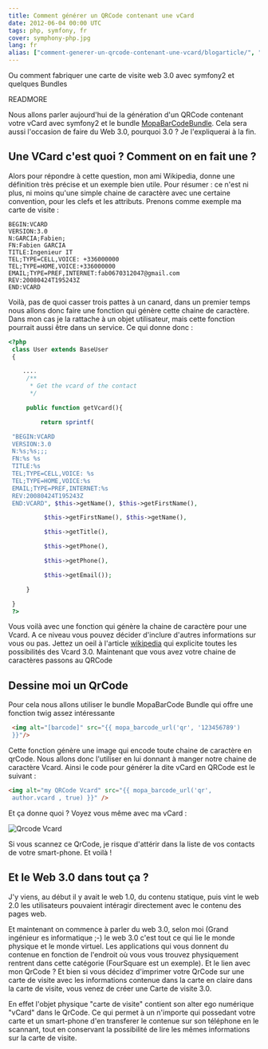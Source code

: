 ```yaml
---
title: Comment générer un QRCode contenant une vCard
date: 2012-06-04 00:00 UTC
tags: php, symfony, fr
cover: symphony-php.jpg
lang: fr
alias: ["comment-generer-un-qrcode-contenant-une-vcard/blogarticle/", "post/2012/06/04/comment-generer-un-qrcode-contenant-une-vcard/"]
---
```


Ou comment fabriquer une carte de visite web 3.0 avec symfony2 et quelques Bundles

READMORE

Nous allons parler aujourd'hui de la génération d'un QRCode contenant
votre vCard avec symfony2 et le bundle
[MopaBarCodeBundle](https://github.com/phiamo/MopaBarcodeBundle). Cela
sera aussi l'occasion de faire du Web 3.0, pourquoi 3.0 ? Je
l'expliquerai à la fin. 

## Une VCard c'est quoi ? Comment on en fait une ?

Alors pour répondre à cette question, mon ami Wikipedia, donne une
définition très précise et un exemple bien utile. Pour résumer : ce
n'est ni plus, ni moins qu'une simple chaine de caractère avec une
certaine convention, pour les clefs et les attributs. Prenons comme
exemple ma carte de visite :

```
BEGIN:VCARD
VERSION:3.0
N:GARCIA;Fabien;
FN:Fabien GARCIA
TITLE:Ingenieur IT
TEL;TYPE=CELL,VOICE: +336000000
TEL;TYPE=HOME,VOICE:+336000000
EMAIL;TYPE=PREF,INTERNET:fab0670312047@gmail.com
REV:20080424T195243Z
END:VCARD
```
Voilà, pas de quoi casser trois pattes à un canard, dans un premier
temps  nous allons donc faire une fonction qui génère cette chaine de
caractère. Dans mon cas je la rattache à un objet utilisateur, mais
cette fonction pourrait aussi être dans un service. Ce qui donne donc : 

```php
<?php 
 class User extends BaseUser
 {

    ....
     /**
      * Get the vcard of the contact
      */

     public function getVcard(){

         return sprintf(

 "BEGIN:VCARD
 VERSION:3.0
 N:%s;%s;;;
 FN:%s %s
 TITLE:%s
 TEL;TYPE=CELL,VOICE: %s
 TEL;TYPE=HOME,VOICE:%s
 EMAIL;TYPE=PREF,INTERNET:%s
 REV:20080424T195243Z
 END:VCARD", $this->getName(), $this->getFirstName(), 

          $this->getFirstName(), $this->getName(), 

          $this->getTitle(),

          $this->getPhone(),

          $this->getPhone(),

          $this->getEmail());

     }

 }
 ?>
```
 
Vous voilà avec une fonction qui génère la chaine de caractère pour une
Vcard. A ce niveau vous pouvez décider d'inclure d'autres informations
sur vous ou pas. Jettez un oeil à l'article
[wikipedia](http://fr.wikipedia.org/wiki/VCard) qui explicite toutes les
possibilités des Vcard 3.0. Maintenant que vous avez votre chaine de
caractères passons au QRCode

## Dessine moi un QrCode 

Pour cela nous allons utiliser le bundle MopaBarCode Bundle qui offre
une fonction twig assez intéressante 

```html 
 <img alt="[barcode]" src="{{ mopa_barcode_url('qr', '123456789')
 }}"/>
```
Cette fonction génère une image qui encode toute chaine de caractère en
qrCode. Nous allons donc l'utiliser en lui donnant à manger notre chaine
de caractère Vcard. Ainsi le code pour générer la dite vCard en QRCode
est le suivant :

```html
<img alt="my QRCode Vcard" src="{{ mopa_barcode_url('qr',
 author.vcard , true) }}" />
```

Et ça donne quoi ? Voyez vous même avec ma vCard : 

![Qrcode
Vcard](2012-06-04-comment-generer-un-qrcode-contenant-une-vcard/fabienvcard.png)

Si vous scannez ce QrCode, je risque d'attérir dans la liste de vos
contacts de votre smart-phone. Et voilà !

## Et le Web 3.0 dans tout ça ?

J'y viens, au début il y avait le web 1.0, du contenu statique, puis
vint le web 2.0 les utilisateurs pouvaient intéragir directement avec le
contenu des pages web.

Et maintenant on commence à parler du web 3.0, selon moi (Grand
ingénieur es informatique ;-) le web 3.0 c'est tout ce qui lie le monde
physique et le monde virtuel. Les applications qui vous donnent du
contenue en fonction de l'endroit où vous vous trouvez physiquement
rentrent dans cette catégorie (FourSquare est un exemple). Et le lien
avec mon QrCode ? Et bien si vous décidez d'imprimer votre QrCode sur
une carte de visite avec les informations contenue dans la carte en
claire dans la carte de visite, vous venez de créer une Carte de visite
3.0. 

En effet l'objet physique "carte de visite" contient son alter ego
numérique "vCard" dans le QrCode. Ce qui permet à un n'importe qui
possedant votre carte et un smart-phone d'en transferer le contenue sur
son téléphone en le scannant, tout en conservant la possibilité de lire
les mêmes informations sur la carte de visite.